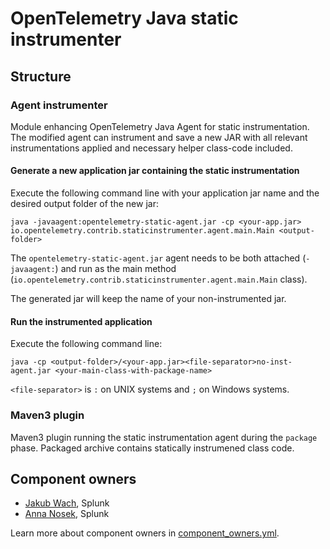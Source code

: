 # OpenTelemetry Java static instrumenter

## Structure

### Agent instrumenter

Module enhancing OpenTelemetry Java Agent for static instrumentation. The modified agent can instrument and save a new JAR with all relevant instrumentations applied and necessary helper class-code included.

#### Generate a new application jar containing the static instrumentation

Execute the following command line with your application jar name and the desired output folder of the new jar:

`java -javaagent:opentelemetry-static-agent.jar -cp <your-app.jar> io.opentelemetry.contrib.staticinstrumenter.agent.main.Main <output-folder>`

The `opentelemetry-static-agent.jar` agent needs to be both attached (`-javaagent:`) and run as the main method (`io.opentelemetry.contrib.staticinstrumenter.agent.main.Main` class).

The generated jar will keep the name of your non-instrumented jar.

#### Run the instrumented application

Execute the following command line:

`java -cp <output-folder>/<your-app.jar><file-separator>no-inst-agent.jar <your-main-class-with-package-name>`

`<file-separator>` is `:` on UNIX systems and `;` on Windows systems.

### Maven3 plugin

Maven3 plugin running the static instrumentation agent during the `package` phase. Packaged archive contains statically instrumened class code.

## Component owners

- [Jakub Wach](https://github.com/kubawach), Splunk
- [Anna Nosek](https://github.com/anosek-an), Splunk

Learn more about component owners in [component_owners.yml](../.github/component_owners.yml).
